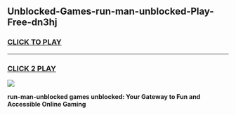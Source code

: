 
## Unblocked-Games-run-man-unblocked-Play-Free-dn3hj
<h3>
<a href="https://premium76.site?title=run-man-unblocked&ref=18A1">CLICK TO PLAY</a></h3>
<hr>

<h3>
<a href="https://premium76.site?title=run-man-unblocked&ref=18A1">CLICK 2 PLAY</a>
  
</h3>

<a href="https://premium76.site?title=run-man-unblocked&ref=18A1"><img src="https://clearcache.store/games.png"></a>


**run-man-unblocked games unblocked: Your Gateway to Fun and Accessible Online Gaming**
